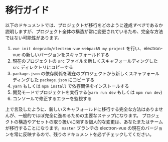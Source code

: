 # 移行ガイド

以下のドキュメントでは、プロジェクトが移行をどのように達成*すべき*であるか説明しますが、プロジェクト全体の構造が常に変更されているため、完全な方法ではない可能性があります。

1. `vue init deeprado/electron-vue-webpack5 my-project` を行い、electron-vue の新しいバージョンをスキャフォールドする
2. 現在のプロジェクトの `src` ファイルを新しくスキャフォールディングした `src` ディレクトリにコピーする
3. `package.json` の依存関係を現在のプロジェクトから新しくスキャフォールディングした `package.json` にコピーする
4. `yarn` もしくは `npm install` で依存関係をインストールする
5. 開発モードでプロジェクトを実行する(`yarn run dev` もしくは `npm run dev`)
6. コンソールで修正するエラーを監視する

上で言及したように、新しいスキャフォールドに移行する完全な方法はありませんが、一般的でほぼ完全に進めるための主要なステップになります。 プロジェクトの構造やアセットの取り扱いに関する個人的な変更は、あなたまたはチームが移行することになります。`master` ブランチの electron-vue の現在のバージョンを常に反映するので、残りのドキュメントを必ずチェックしてください。
